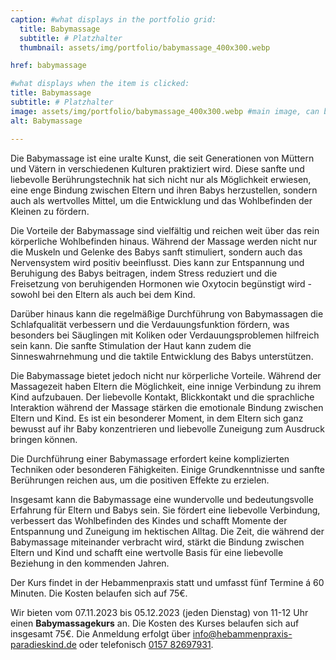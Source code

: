 ```yaml
---
caption: #what displays in the portfolio grid:
  title: Babymassage
  subtitle: # Platzhalter
  thumbnail: assets/img/portfolio/babymassage_400x300.webp

href: babymassage

#what displays when the item is clicked:
title: Babymassage
subtitle: # Platzhalter
image: assets/img/portfolio/babymassage_400x300.webp #main image, can be a link or a file in assets/img/portfolio
alt: Babymassage

---
```


Die Babymassage ist eine uralte Kunst, die seit Generationen von Müttern und Vätern in verschiedenen Kulturen praktiziert wird. Diese sanfte und liebevolle Berührungstechnik hat sich nicht nur als Möglichkeit erwiesen, eine enge Bindung zwischen Eltern und ihren Babys herzustellen, sondern auch als wertvolles Mittel, um die Entwicklung und das Wohlbefinden der Kleinen zu fördern.

Die Vorteile der Babymassage sind vielfältig und reichen weit über das rein körperliche Wohlbefinden hinaus. Während der Massage werden nicht nur die Muskeln und Gelenke des Babys sanft stimuliert, sondern auch das Nervensystem wird positiv beeinflusst. Dies kann zur Entspannung und Beruhigung des Babys beitragen, indem Stress reduziert und die Freisetzung von beruhigenden Hormonen wie Oxytocin begünstigt wird - sowohl bei den Eltern als auch bei dem Kind.

Darüber hinaus kann die regelmäßige Durchführung von Babymassagen die Schlafqualität verbessern und die Verdauungsfunktion fördern, was besonders bei Säuglingen mit Koliken oder Verdauungsproblemen hilfreich sein kann. Die sanfte Stimulation der Haut kann zudem die Sinneswahrnehmung und die taktile Entwicklung des Babys unterstützen.

Die Babymassage bietet jedoch nicht nur körperliche Vorteile. Während der Massagezeit haben Eltern die Möglichkeit, eine innige Verbindung zu ihrem Kind aufzubauen. Der liebevolle Kontakt, Blickkontakt und die sprachliche Interaktion während der Massage stärken die emotionale Bindung zwischen Eltern und Kind. Es ist ein besonderer Moment, in dem Eltern sich ganz bewusst auf ihr Baby konzentrieren und liebevolle Zuneigung zum Ausdruck bringen können.

Die Durchführung einer Babymassage erfordert keine komplizierten Techniken oder besonderen Fähigkeiten. Einige Grundkenntnisse und sanfte Berührungen reichen aus, um die positiven Effekte zu erzielen.

Insgesamt kann die Babymassage eine wundervolle und bedeutungsvolle Erfahrung für Eltern und Babys sein. Sie fördert eine liebevolle Verbindung, verbessert das Wohlbefinden des Kindes und schafft Momente der Entspannung und Zuneigung im hektischen Alltag. Die Zeit, die während der Babymassage miteinander verbracht wird, stärkt die Bindung zwischen Eltern und Kind und schafft eine wertvolle Basis für eine liebevolle Beziehung in den kommenden Jahren.

Der Kurs findet in der Hebammenpraxis statt und umfasst fünf Termine á 60 Minuten. Die Kosten belaufen sich auf 75€.

Wir bieten vom 07.11.2023 bis 05.12.2023 (jeden Dienstag) von 11-12 Uhr einen **Babymassagekurs** an. Die Kosten des Kurses belaufen sich auf insgesamt 75€. Die Anmeldung erfolgt über [info@hebammenpraxis-paradieskind.de](mailto:info@hebammenpraxis-paradieskind.de) oder telefonisch [0157 82697931](tel:+4915782697931).
